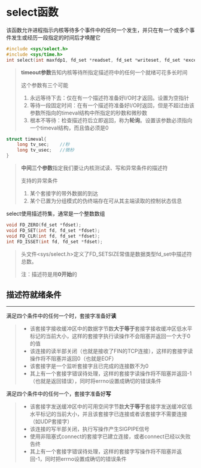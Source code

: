 # select函数

该函数允许进程指示内核等待多个事件中的任何一个发生，并只在有一个或多个事件发生或经历一段指定的时间后才唤醒它

```c
#include <sys/select.h>
#include <sys/time.h>
int select(int maxfdp1, fd_set *readset, fd_set *writeset, fd_set *exceptset, const struct timeval *timeout); //返回：若有就绪描述符则为其数目，若超时则0，出错为-1
```

> **timeout参数**告知内核等待所指定描述符中的任何一个就绪可花多长时间
>
> 这个参数有三个可能
>
> 1. 永远等待下去：仅在有一个描述符准备好I/O时才返回。设置为空指针
> 2. 等待一段固定时间：在有一个描述符准备好I/O时返回，但是不超过由该参数所指向的timeval结构中所指定的秒数和微秒数
> 3. 根本不等待：检查描述符后立即返回，称为**轮询**。设置该参数必须指向一个timeval结构，而且值必须是0

```c
struct timeval{
    long tv_sec;    //秒
    long tv_usec;   //微秒
}
```

> **中间三个参数**指定我们要让内核测试读、写和异常条件的描述符
>
> 支持的异常条件
>
> 1. 某个套接字的带外数据的到达
> 2. 某个已置为分组模式的伪终端存在可从其主端读取的控制状态信息

select使用描述符集，通常是一个整数数组

````c
void FD_ZERO(fd_set *fdset);
void FD_SET(int fd, fd_set *fdset);
void FD_CLR(int fd, fd_set *fdset);
int FD_ISSET(int fd, fd_set *fdset);
````

> 头文件<sys/select.h>定义了FD_SETSIZE常值是数据类型fd_set中描述符总数。
>
> 注：描述符是用**0开始**的

## 描述符就绪条件

------

满足四个条件中的任何一个时，套接字准备好**读**

> - 该套接字接收缓冲区中的数据字节数**大于等于**套接字接收缓冲区低水平标记的当前大小，这样的套接字执行读操作不会阻塞并返回一个大于0的值
> - 该连接的读半部关闭（也就是接收了FIN的TCP连接），这样的套接字读操作将不阻塞并返回0（也就是EOF）
> - 该套接字是一个监听套接字且已完成的连接数不为0
> - 其上有一个套接字错误待处理，这样的套接字读操作将不阻塞并返回-1（也就是返回错误），同时将errno设置成确切的错误条件

满足四个条件中的任何一个，套接字准备好**写**

> - 该套接字发送缓冲区中的可用空间字节数**大于等于**套接字发送缓冲区低水平标记的当前大小，并且该套接字已连接或者该套接字不需要连接（如UDP套接字）
> - 该连接的写半部关闭，执行写操作产生SIGPIPE信号
> - 使用非阻塞式connect的套接字已建立连接，或者connect已经以失败告终
> - 其上有一个套接字错误待处理，这样的套接字写操作将不阻塞并返回-1，同时把errno设置成确切的错误条件
